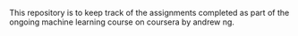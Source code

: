 This repository is to keep track of the assignments completed as part of the ongoing machine learning course on coursera by andrew ng.
